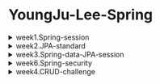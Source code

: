 # YoungJu-Lee-Spring

<details>
<summary>week1.Spring-session</summary>
<div markdown="1">

  ![스크린샷 2024-09-07 162709](https://github.com/user-attachments/assets/c4c08ba2-5c4e-4ec7-9eb7-6aa10183fa55)
  
</div>
</details>

<details>
<summary>week2.JPA-standard</summary>
<div markdown="1">

  ![스크린샷 2024-09-15 162049](https://github.com/user-attachments/assets/5a4c23ba-2197-4bb6-8e34-25e169a7b152)

</div>
</details>

<details>
<summary>week3.Spring-data-JPA-session</summary>
<div markdown="1">

### Paging Test

![스크린샷 2024-09-28 11722](https://github.com/user-attachments/assets/93ad4c86-721e-472c-acad-dc3acb1dd828)


![스크린샷 2024-09-28 19112](https://github.com/user-attachments/assets/8c8c5d9b-aeae-4c26-87c3-38f46922a10a)

### findByAgeGreaterThanEqualOrderByUsernameAsc


![스크린샷 2024-09-28 22340](https://github.com/user-attachments/assets/12f2914c-0138-4423-a42a-5324c4562311)


### findByUsernameStartsWith 

![스크린샷 2024-09-28 22172](https://github.com/user-attachments/assets/71065de2-8a57-492e-99c8-8649318f54ed)

</div>
</details>

<details>
<summary>week6.Spring-security</summary>
<div markdown="1">
  
### Join & Login
  
![스크린샷 2024-11-04 003645](https://github.com/user-attachments/assets/068f7615-54a1-4036-843a-d544e0b38fb9)

![스크린샷 2024-11-04 00355](https://github.com/user-attachments/assets/259865ec-5faf-41bd-8c23-085a790ed12c)
=======
<summary>week4.CRUD-standard</summary>
<div markdown="1">

### Update 

![스크린샷 2024-10-06 141326](https://github.com/user-attachments/assets/589d6519-c164-46a9-ad84-517ba9a98cc2)


### Delete

![스크린샷 2024-10-06 150145](https://github.com/user-attachments/assets/b479c623-1553-4c12-9d4c-476e84f2de33)


</div>
</details>

<details>
<summary>week4.CRUD-challenge</summary>
<div markdown="1">

### Comment Create
![스크린샷 2024-10-06 194427](https://github.com/user-attachments/assets/5ed90494-2fd6-4774-80ba-5a6f0402afd9)

### Comment Read

![스크린샷 2024-10-06 19403](https://github.com/user-attachments/assets/176419e6-8ab2-4c6c-93c9-54e9e16474c2)


### Comment Update

![스크린샷 2024-10-06 19542](https://github.com/user-attachments/assets/cf670121-c8c7-4173-9933-5d74035ec7fb)



### Comment Delete

![스크린샷 2024-10-06 19467](https://github.com/user-attachments/assets/424b85db-cc82-4fdf-81d3-3c131c49663a)

</div>
</details>

